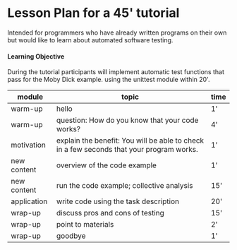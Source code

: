 # Lesson Plan for a 45' tutorial

Intended for programmers who have already written programs on their own but would like to learn about automated software testing.


#### Learning Objective
During the tutorial participants will implement automatic test functions that pass for the Moby Dick example. using the unittest module within 20'.

| module | topic | time |
|--------|-------|------|
| warm-up | hello | 1' |
| warm-up | question: How do you know that your code works? | 4' |
| motivation | explain the benefit: You will be able to check in a few seconds that your program works. | 1’ |
| new content | overview of the code example | 1’ |
| new content | run the code example; collective analysis | 15' |
| application | write code using the task description | 20' |
| wrap-up | discuss pros and cons of testing | 15' |
| wrap-up | point to materials | 2' |
| wrap-up | goodbye | 1' |
